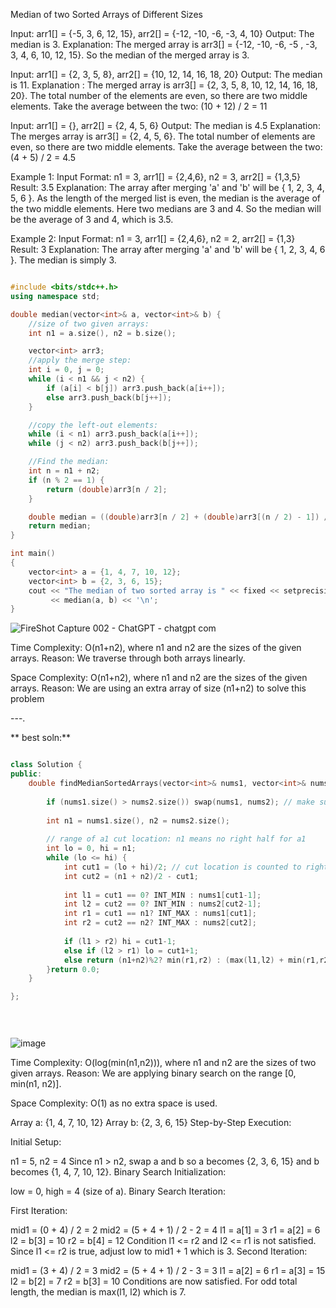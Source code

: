 Median of two Sorted Arrays of Different Sizes


Input: arr1[] = {-5, 3, 6, 12, 15}, arr2[] = {-12, -10, -6, -3, 4, 10}
Output: The median is 3.
Explanation: The merged array is arr3[] = {-12, -10, -6, -5 , -3, 3, 4, 6, 10, 12, 15}. So the median of the merged array is 3.

Input: arr1[] = {2, 3, 5, 8}, arr2[] = {10, 12, 14, 16, 18, 20}
Output: The median is 11.
Explanation : The merged array is arr3[] = {2, 3, 5, 8, 10, 12, 14, 16, 18, 20}. The total number of the elements are even, so there are two middle elements.
Take the average between the two: (10 + 12) / 2 = 11

Input: arr1[] = {}, arr2[] = {2, 4, 5, 6}
Output: The median is 4.5
Explanation: The merges array is arr3[] = {2, 4, 5, 6}. The total number of elements are even, so there are two middle elements.
Take the average between the two: (4 + 5) / 2 = 4.5


  Example 1:
Input Format:
 n1 = 3, arr1[] = {2,4,6}, n2 = 3, arr2[] = {1,3,5}
Result:
 3.5
Explanation:
 The array after merging 'a' and 'b' will be { 1, 2, 3, 4, 5, 6 }. As the length of the merged list is even, the median is the average of the two middle elements. Here two medians are 3 and 4. So the median will be the average of 3 and 4, which is 3.5.

Example 2:
Input Format:
 n1 = 3, arr1[] = {2,4,6}, n2 = 2, arr2[] = {1,3}
Result:
 3
Explanation:
 The array after merging 'a' and 'b' will be { 1, 2, 3, 4, 6 }. The median is simply 3.


```cpp

#include <bits/stdc++.h>
using namespace std;

double median(vector<int>& a, vector<int>& b) {
    //size of two given arrays:
    int n1 = a.size(), n2 = b.size();

    vector<int> arr3;
    //apply the merge step:
    int i = 0, j = 0;
    while (i < n1 && j < n2) {
        if (a[i] < b[j]) arr3.push_back(a[i++]);
        else arr3.push_back(b[j++]);
    }

    //copy the left-out elements:
    while (i < n1) arr3.push_back(a[i++]);
    while (j < n2) arr3.push_back(b[j++]);

    //Find the median:
    int n = n1 + n2;
    if (n % 2 == 1) {
        return (double)arr3[n / 2];
    }

    double median = ((double)arr3[n / 2] + (double)arr3[(n / 2) - 1]) / 2.0;
    return median;
}

int main()
{
    vector<int> a = {1, 4, 7, 10, 12};
    vector<int> b = {2, 3, 6, 15};
    cout << "The median of two sorted array is " << fixed << setprecision(1)
         << median(a, b) << '\n';
}

```

![FireShot Capture 002 - ChatGPT - chatgpt com](https://github.com/user-attachments/assets/88f07213-a019-4a95-8e48-7d4431ef5a7b)

Time Complexity: O(n1+n2), where  n1 and n2 are the sizes of the given arrays.
Reason: We traverse through both arrays linearly.

Space Complexity: O(n1+n2), where  n1 and n2 are the sizes of the given arrays.
Reason: We are using an extra array of size (n1+n2) to solve this problem

---.

**  best soln:**

```cpp

class Solution {
public:
    double findMedianSortedArrays(vector<int>& nums1, vector<int>& nums2) {
            
        if (nums1.size() > nums2.size()) swap(nums1, nums2); // make sure a1 is shorter
        
        int n1 = nums1.size(), n2 = nums2.size();
        
        // range of a1 cut location: n1 means no right half for a1
        int lo = 0, hi = n1;
        while (lo <= hi) {
            int cut1 = (lo + hi)/2; // cut location is counted to right half
            int cut2 = (n1 + n2)/2 - cut1;
            
            int l1 = cut1 == 0? INT_MIN : nums1[cut1-1];
            int l2 = cut2 == 0? INT_MIN : nums2[cut2-1];
            int r1 = cut1 == n1? INT_MAX : nums1[cut1];
            int r2 = cut2 == n2? INT_MAX : nums2[cut2];
            
            if (l1 > r2) hi = cut1-1;
            else if (l2 > r1) lo = cut1+1;
            else return (n1+n2)%2? min(r1,r2) : (max(l1,l2) + min(r1,r2))/2.;
        }return 0.0;
    }

};
    

  

```

![image](https://github.com/user-attachments/assets/c1c044ea-abd7-4fea-9634-33c0c7ad145b)





Time Complexity: O(log(min(n1,n2))), where n1 and n2 are the sizes of two given arrays.
Reason: We are applying binary search on the range [0, min(n1, n2)].

Space Complexity: O(1) as no extra space is used.

Array a: {1, 4, 7, 10, 12}
Array b: {2, 3, 6, 15}
Step-by-Step Execution:

Initial Setup:

n1 = 5, n2 = 4
Since n1 > n2, swap a and b so a becomes {2, 3, 6, 15} and b becomes {1, 4, 7, 10, 12}.
Binary Search Initialization:

low = 0, high = 4 (size of a).
Binary Search Iteration:

First Iteration:

mid1 = (0 + 4) / 2 = 2
mid2 = (5 + 4 + 1) / 2 - 2 = 4
l1 = a[1] = 3
r1 = a[2] = 6
l2 = b[3] = 10
r2 = b[4] = 12
Condition l1 <= r2 and l2 <= r1 is not satisfied. Since l1 <= r2 is true, adjust low to mid1 + 1 which is 3.
Second Iteration:

mid1 = (3 + 4) / 2 = 3
mid2 = (5 + 4 + 1) / 2 - 3 = 3
l1 = a[2] = 6
r1 = a[3] = 15
l2 = b[2] = 7
r2 = b[3] = 10
Conditions are now satisfied. For odd total length, the median is max(l1, l2) which is 7.

  
